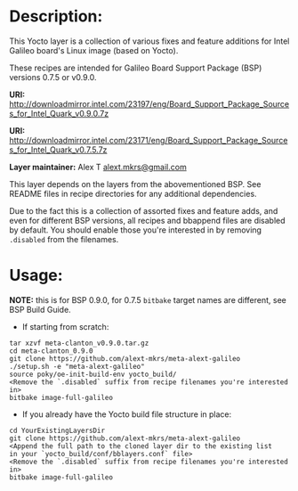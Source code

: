 Description:
============

This Yocto layer is a collection of various fixes and feature additions
for Intel Galileo board's Linux image (based on Yocto).

These recipes are intended for Galileo Board Support Package (BSP) versions 0.7.5 or v0.9.0.

**URI:** http://downloadmirror.intel.com/23197/eng/Board_Support_Package_Sources_for_Intel_Quark_v0.9.0.7z

**URI:** http://downloadmirror.intel.com/23171/eng/Board_Support_Package_Sources_for_Intel_Quark_v0.7.5.7z

**Layer maintainer:** Alex T <alext.mkrs@gmail.com>

This layer depends on the layers from the abovementioned BSP.
See README files in recipe directories for any additional dependencies.

Due to the fact this is a collection of assorted fixes and feature adds, and even for
different BSP versions, all recipes and bbappend files are disabled by default.
You should enable those you're interested in by removing `.disabled` from the filenames.

Usage:
======

**NOTE:** this is for BSP 0.9.0, for 0.7.5 `bitbake` target names are different, see BSP Build Guide.

* If starting from scratch:
```
tar xzvf meta-clanton_v0.9.0.tar.gz
cd meta-clanton_0.9.0
git clone https://github.com/alext-mkrs/meta-alext-galileo
./setup.sh -e "meta-alext-galileo"
source poky/oe-init-build-env yocto_build/
<Remove the `.disabled` suffix from recipe filenames you're interested in>
bitbake image-full-galileo
```

* If you already have the Yocto build file structure in place:
```
cd YourExistingLayersDir
git clone https://github.com/alext-mkrs/meta-alext-galileo
<Append the full path to the cloned layer dir to the existing list
in your `yocto_build/conf/bblayers.conf` file>
<Remove the `.disabled` suffix from recipe filenames you're interested in>
bitbake image-full-galileo
```

